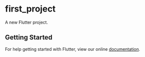 # first_project

A new Flutter project.

## Getting Started

For help getting started with Flutter, view our online
[documentation](https://flutter.io/).
